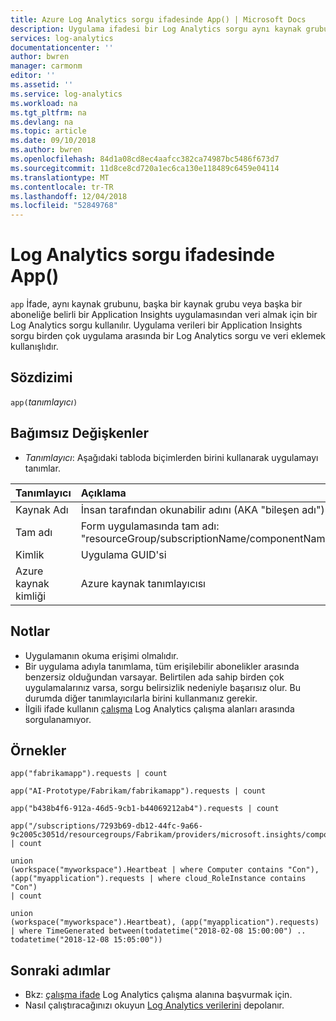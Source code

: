 ```yaml
---
title: Azure Log Analytics sorgu ifadesinde App() | Microsoft Docs
description: Uygulama ifadesi bir Log Analytics sorgu aynı kaynak grubunu, başka bir kaynak grubu veya başka bir aboneliğe belirli bir Application Insights uygulamasından veri almak için kullanılır.
services: log-analytics
documentationcenter: ''
author: bwren
manager: carmonm
editor: ''
ms.assetid: ''
ms.service: log-analytics
ms.workload: na
ms.tgt_pltfrm: na
ms.devlang: na
ms.topic: article
ms.date: 09/10/2018
ms.author: bwren
ms.openlocfilehash: 84d1a08cd8ec4aafcc382ca74987bc5486f673d7
ms.sourcegitcommit: 11d8ce8cd720a1ec6ca130e118489c6459e04114
ms.translationtype: MT
ms.contentlocale: tr-TR
ms.lasthandoff: 12/04/2018
ms.locfileid: "52849768"
---
```

# <a name="app-expression-in-log-analytics-query"></a>Log Analytics sorgu ifadesinde App()

`app` İfade, aynı kaynak grubunu, başka bir kaynak grubu veya başka bir aboneliğe belirli bir Application Insights uygulamasından veri almak için bir Log Analytics sorgu kullanılır. Uygulama verileri bir Application Insights sorgu birden çok uygulama arasında bir Log Analytics sorgu ve veri eklemek kullanışlıdır.



## <a name="syntax"></a>Sözdizimi

`app(`*tanımlayıcı*`)`


## <a name="arguments"></a>Bağımsız Değişkenler

- *Tanımlayıcı*: Aşağıdaki tabloda biçimlerden birini kullanarak uygulamayı tanımlar.

| Tanımlayıcı | Açıklama | Örnek
|:---|:---|:---|
| Kaynak Adı | İnsan tarafından okunabilir adını (AKA "bileşen adı") | App("fabrikamapp") |
| Tam adı | Form uygulamasında tam adı: "resourceGroup/subscriptionName/componentName" | App('AI-prototype/Fabrikam/fabrikamapp') |
| Kimlik | Uygulama GUID'si | App("988ba129-363e-4415-8fe7-8cbab5447518") |
| Azure kaynak kimliği | Azure kaynak tanımlayıcısı |App("/Subscriptions/7293b69-db12-44fc-9a66-9c2005c3051d/resourcegroups/Fabrikam/providers/Microsoft.insights/Components/fabrikamapp") |


## <a name="notes"></a>Notlar

* Uygulamanın okuma erişimi olmalıdır.
* Bir uygulama adıyla tanımlama, tüm erişilebilir abonelikler arasında benzersiz olduğundan varsayar. Belirtilen ada sahip birden çok uygulamalarınız varsa, sorgu belirsizlik nedeniyle başarısız olur. Bu durumda diğer tanımlayıcılarla birini kullanmanız gerekir.
* İlgili ifade kullanın [çalışma](workspace-expression.md) Log Analytics çalışma alanları arasında sorgulanamıyor.

## <a name="examples"></a>Örnekler

```Kusto
app("fabrikamapp").requests | count
```
```Kusto
app("AI-Prototype/Fabrikam/fabrikamapp").requests | count
```
```Kusto
app("b438b4f6-912a-46d5-9cb1-b44069212ab4").requests | count
```
```Kusto
app("/subscriptions/7293b69-db12-44fc-9a66-9c2005c3051d/resourcegroups/Fabrikam/providers/microsoft.insights/components/fabrikamapp").requests | count
```
```Kusto
union 
(workspace("myworkspace").Heartbeat | where Computer contains "Con"),
(app("myapplication").requests | where cloud_RoleInstance contains "Con")
| count  
```
```Kusto
union 
(workspace("myworkspace").Heartbeat), (app("myapplication").requests)
| where TimeGenerated between(todatetime("2018-02-08 15:00:00") .. todatetime("2018-12-08 15:05:00"))
```

## <a name="next-steps"></a>Sonraki adımlar

- Bkz: [çalışma ifade](workspace-expression.md) Log Analytics çalışma alanına başvurmak için.
- Nasıl çalıştıracağınızı okuyun [Log Analytics verilerini](../../azure-monitor/log-query/log-query-overview.md) depolanır.
